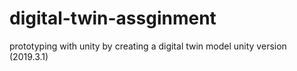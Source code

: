 # digital-twin-assginment
prototyping with unity by creating a digital twin model
unity version (2019.3.1)
